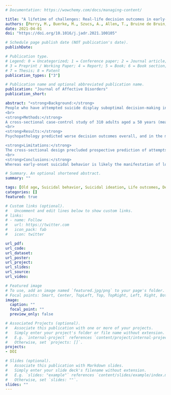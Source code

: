 ```yaml
---
# Documentation: https://wowchemy.com/docs/managing-content/

title: "A lifetime of challenges: Real-life decision outcomes in early-and late-onset suicide attempters"
authors: [Perry, M., Buerke, M., Szucs, A., Allen, T., Bruine de Bruin, W., Szanto, K., Dombrovski, A.]
date: 2021-04-01
doi: "https://doi.org/10.1016/j.jadr.2021.100105"

# Schedule page publish date (NOT publication's date).
publishDate: 

# Publication type.
# Legend: 0 = Uncategorized; 1 = Conference paper; 2 = Journal article;
# 3 = Preprint / Working Paper; 4 = Report; 5 = Book; 6 = Book section;
# 7 = Thesis; 8 = Patent
publication_types: ["3"]

# Publication name and optional abbreviated publication name.
publication: "Journal of Affective Disorders"
publication_short:

abstract: "<strong>Background:</strong>
People who have attempted suicide display suboptimal decision-making in the lab. Yet, it remains unclear whether these difficulties tie in with other detrimental outcomes in their lives besides suicidal behavior. We hypothesize that this is more likely the case for individuals who first attempted suicide earlier than later in life.
<br>
<strong>Methods:</strong>
A cross-sectional case-control study of 310 adults aged ≥ 50 years (mean: 63.9), compared early- and late-onset attempters (first attempt < 55 vs. ≥ 55 years of age) to suicide ideators, non-suicidal depressed controls, and non-psychiatric healthy controls. Participants reported potentially avoidable negative decision outcomes across their lifetime, using the Decision Outcome Inventory (DOI). We employed multi-level modeling to examine group differences overall, and in three factor-analytically derived domains labeled Acting Out, Lack of Future Planning, and Hassles.
<br>
<strong>Results:</strong>
Psychopathology predicted worse decision outcomes overall, and in the more serious Acting Out and Lack of Future Planning domains, but not in Hassles. Early-onset attempters experienced more negative outcomes than other groups overall, in Lack of Future Planning, and particularly in Acting Out. Late-onset attempters were similar to depressed controls and experienced fewer Acting out outcomes than ideators. <br>

<strong>Limitations:</strong>
The cross-sectional design precluded prospective prediction of attempts. The assessment of negative outcomes may have lacked precision due to recall bias.
<br>
<strong>Conclusions:</strong>
Whereas early-onset suicidal behavior is likely the manifestation of long-lasting decision-making deficits in several serious aspects of life, late-onset cases appear to function similarly to non-suicidal depressed adults, suggesting that their attempt originates from a more isolated crisis."

# Summary. An optional shortened abstract.
summary: ""

tags: [Old age, Suicidal behavior, Suicidal ideation, Life outcomes, Decision-making, Externalizing]
categories: []
featured: true

# Custom links (optional).
#   Uncomment and edit lines below to show custom links.
# links:
# - name: Follow
#   url: https://twitter.com
#   icon_pack: fab
#   icon: twitter

url_pdf: 
url_code:
url_dataset:
url_poster:
url_project:
url_slides:
url_source:
url_video:

# Featured image
# To use, add an image named `featured.jpg/png` to your page's folder. 
# Focal points: Smart, Center, TopLeft, Top, TopRight, Left, Right, BottomLeft, Bottom, BottomRight.
image:
  caption: ""
  focal_point: ""
  preview_only: false

# Associated Projects (optional).
#   Associate this publication with one or more of your projects.
#   Simply enter your project's folder or file name without extension.
#   E.g. `internal-project` references `content/project/internal-project/index.md`.
#   Otherwise, set `projects: []`.
projects:
- DOI

# Slides (optional).
#   Associate this publication with Markdown slides.
#   Simply enter your slide deck's filename without extension.
#   E.g. `slides: "example"` references `content/slides/example/index.md`.
#   Otherwise, set `slides: ""`.
slides: ""
---
```

